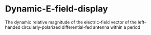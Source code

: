 # Dynamic-E-field-display
The dynamic relative magnitude of the electric-field vector of the left-handed circularly-polarized differential-fed antenna within a period 
